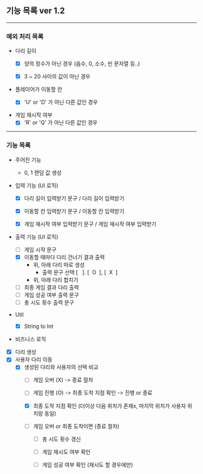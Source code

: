 ## 기능 목록 ver 1.2

<hr>

### 예외 처리 목록
- 다리 길이
  - [x] 양의 정수가 아닌 경우 (음수, 0, 소수, 빈 문자열 등..)
  - [x] 3 ~ 20 사이의 값이 아닌 경우


- 플레이어가 이동할 칸
  - [x] 'U' or 'D' 가 아닌 다른 값인 경우


- 게임 재시작 여부
  - [x] 'R' or 'Q' 가 아닌 다른 값인 경우

<hr>

### 기능 목록

- 주어진 기능
  - 0, 1 랜덤 값 생성

 
- 입력 기능 (UI 로직)
  - [x] 다리 길이 입력받기 문구 / 다리 길이 입력받기
  - [x] 이동할 칸 입력받기 문구 / 이동할 칸 입력받기
  - [x] 게임 재시작 여부 입력받기 문구 / 게임 재시작 여부 입력받기
  

- 출력 기능 (UI 로직)
  - [ ] 게임 시작 문구
  - [x] 이동할 때마다 다리 건너기 결과 출력
    - 위, 아래 다리 따로 생성
      - 출력 문구 선택 [&nbsp;&nbsp;&nbsp;]. [&nbsp; O &nbsp;], [&nbsp; X &nbsp;]
    - 위, 아래 다리 합치기
  - [ ] 최종 게임 결과 다리 출력
  - [ ] 게임 성공 여부 출력 문구
  - [ ] 총 시도 횟수 출력 문구
  
- Util
  - [x] String to Int


- 비즈니스 로직
- [x] 다리 생성 
- [x] 사용자 다리 이동
  - [x] 생성된 다리와 사용자의 선택 비교 
    - [ ] 게임 오버 (X) -> 종료 절차
    - [ ] 게임 진행 (O) -> 최종 도착 지점 확인 -> 진행 or 종료

    - [x] 최종 도착 지점 확인 (더이상 다음 위치가 존재x, 마지막 위치가 사용자 위치랑 동일)
    - [ ] 게임 오버 or 최종 도착이면 (종료 절차)
      - [ ] 총 시도 횟수 갱신
      - [ ] 게임 재시도 여부 확인
      - [ ] 게임 성공 여부 확인 (재시도 할 경우에만)
     